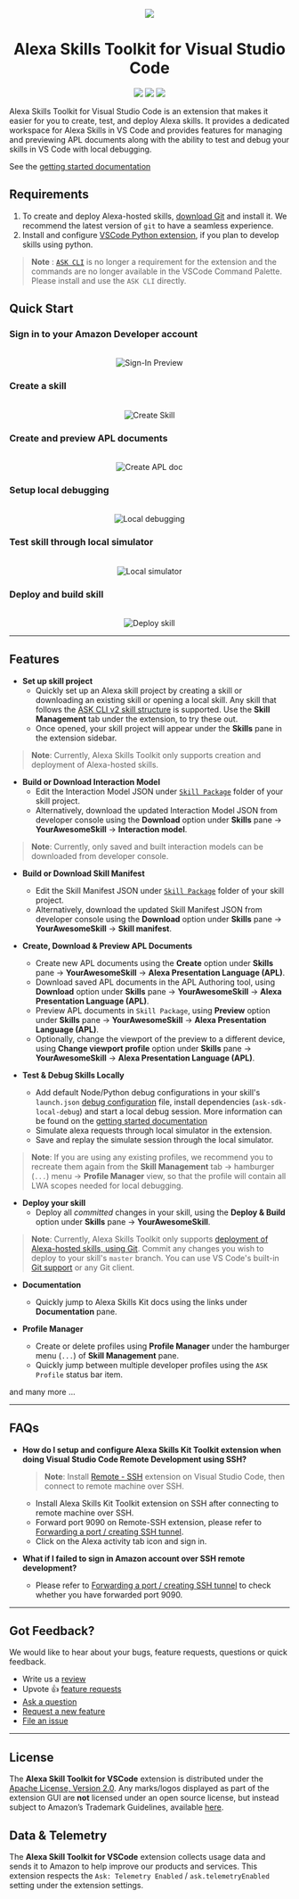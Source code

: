 <p align="center">
    <img src="https://d34a6e1u0y0eo2.cloudfront.net/media/images/alexa.png">
    <br/>
    <h1 align="center">Alexa Skills Toolkit for Visual Studio Code</h1>
    <p align="center">
    <a href="https://vsmarketplacebadge.apphb.com/version-short/ask-toolkit.alexa-skills-kit-toolkit.svg"><img src="https://vsmarketplacebadge.apphb.com/version-short/ask-toolkit.alexa-skills-kit-toolkit.svg"></a>
    <a href="https://vsmarketplacebadge.apphb.com/downloads-short/ask-toolkit.alexa-skills-kit-toolkit.svg"><img src="https://vsmarketplacebadge.apphb.com/downloads-short/ask-toolkit.alexa-skills-kit-toolkit.svg"></a>
    <a href="https://vsmarketplacebadge.apphb.com/rating-short/ask-toolkit.alexa-skills-kit-toolkit.svg"><img src="https://vsmarketplacebadge.apphb.com/rating-short/ask-toolkit.alexa-skills-kit-toolkit.svg"></a>
    </p>
</p>

Alexa Skills Toolkit for Visual Studio Code is an extension that makes it easier for you to create, test, and deploy Alexa skills. It provides a dedicated workspace for Alexa Skills in VS Code and provides features for managing and previewing APL documents along with the ability to test and debug your skills in VS Code with local debugging.

See the [getting started documentation](https://developer.amazon.com/docs/ask-toolkit/get-started-with-the-ask-toolkit-for-visual-studio-code.html)

## Requirements

1. To create and deploy Alexa-hosted skills, [download Git](https://git-scm.com/downloads) and install it. We recommend the latest version of `git` to have a seamless experience.
2. Install and configure [VSCode Python extension](https://marketplace.visualstudio.com/items?itemName=ms-python.python), if you plan to develop skills using python.

> **Note** : [`ASK CLI`](https://developer.amazon.com/en-US/docs/alexa/smapi/quick-start-alexa-skills-kit-command-line-interface.html) is no longer a requirement for the extension and the commands are no longer available in the VSCode Command Palette. Please install and use the `ASK CLI` directly.

## Quick Start

### Sign in to your Amazon Developer account

<p align="center">
  <br />
  <img src="https://raw.githubusercontent.com/alexa/ask-toolkit-for-vscode/master/media/docs/sign_in_flow.gif" alt="Sign-In Preview" />
  <br />
</p>


### Create a skill

<p align="center">
  <br />
  <img src="https://raw.githubusercontent.com/alexa/ask-toolkit-for-vscode/master/media/docs/create_skill.gif" alt="Create Skill" />
  <br />
</p>

### Create and preview APL documents

<p align="center">
  <br />
  <img src="https://raw.githubusercontent.com/alexa/ask-toolkit-for-vscode/master/media/docs/create_apl_doc.gif" alt="Create APL doc" />
  <br />
</p>

### Setup local debugging

<p align="center">
  <br />
  <img src="https://raw.githubusercontent.com/alexa/ask-toolkit-for-vscode/master/media/docs/local_debugging.gif" alt="Local debugging" />
  <br />
</p>

### Test skill through local simulator

<p align="center">
  <br />
  <img src="https://d34a6e1u0y0eo2.cloudfront.net/media/docs/simulator.gif" alt="Local simulator" />
  <br />
</p>


### Deploy and build skill

<p align="center">
  <br />
  <img src="https://raw.githubusercontent.com/alexa/ask-toolkit-for-vscode/master/media/docs/deploy_skill.gif" alt="Deploy skill" />
  <br />
</p>

----
## Features

- **Set up skill project**
    - Quickly set up an Alexa skill project by creating a skill or downloading an existing skill or opening a local skill. Any skill that follows the [ASK CLI v2 skill structure](https://developer.amazon.com/en-US/docs/alexa/smapi/ask-cli-intro.html#skill-project-structure) is supported. Use the **Skill Management** tab under the extension, to try these out.
    - Once opened, your skill project will appear under the **Skills** pane in the extension sidebar.

> **Note**: Currently, Alexa Skills Toolkit only supports creation and deployment of Alexa-hosted skills.

- **Build or Download Interaction Model**
    - Edit the Interaction Model JSON under [`Skill Package`](https://developer.amazon.com/en-US/docs/alexa/smapi/skill-package-api-reference.html#skill-package) folder of your skill project. 
    - Alternatively, download the updated Interaction Model JSON from developer console using the **Download** option under **Skills** pane -> **YourAwesomeSkill** -> **Interaction model**.

> **Note**: Currently, only saved and built interaction models can be downloaded from developer console.

- **Build or Download Skill Manifest**
    - Edit the Skill Manifest JSON under [`Skill Package`](https://developer.amazon.com/en-US/docs/alexa/smapi/skill-package-api-reference.html#skill-package) folder of your skill project. 
    - Alternatively, download the updated Skill Manifest JSON from developer console using the **Download** option under **Skills** pane -> **YourAwesomeSkill** -> **Skill manifest**.

- **Create, Download & Preview APL Documents**
    - Create new APL documents using the **Create** option under **Skills** pane -> **YourAwesomeSkill** -> **Alexa Presentation Language (APL)**.
    - Download saved APL documents in the APL Authoring tool, using **Download** option under **Skills** pane -> **YourAwesomeSkill** -> **Alexa Presentation Language (APL)**.
    - Preview APL documents in `Skill Package`, using **Preview** option under **Skills** pane -> **YourAwesomeSkill** -> **Alexa Presentation Language (APL)**. 
    - Optionally, change the viewport of the preview to a different device, using **Change viewport profile** option under **Skills** pane -> **YourAwesomeSkill** -> **Alexa Presentation Language (APL)**.

- **Test & Debug Skills Locally**
    - Add default Node/Python debug configurations in your skill's `launch.json` [debug configuration](https://code.visualstudio.com/docs/editor/debugging) file, install dependencies (`ask-sdk-local-debug`) and start a local debug session. More information can be found on the [getting started documentation](https://developer.amazon.com/docs/alexa/ask-toolkit/vs-code-ask-skills.html#test)
    - Simulate alexa requests through local simulator in the extension.
    - Save and replay the simulate session through the local simulator.

> **Note**: If you are using any existing profiles, we recommend you to recreate them again from the **Skill Management** tab -> hamburger (`...`) menu -> **Profile Manager** view, so that the profile will contain all LWA scopes needed for local debugging. 

- **Deploy your skill**
    - Deploy all *committed* changes in your skill, using the **Deploy & Build** option under **Skills** pane -> **YourAwesomeSkill**. 

> **Note**: Currently, Alexa Skills Toolkit only supports [deployment of Alexa-hosted skills, using Git](https://developer.amazon.com/en-US/docs/alexa/hosted-skills/alexa-hosted-skills-ask-cli.html#deploy-changes-to-your-alexa-hosted-skill-ask-cli-v2). Commit any changes you wish to deploy to your skill's `master` branch. You can use VS Code's built-in [Git support](https://code.visualstudio.com/docs/editor/versioncontrol#_git-support) or any Git client.

- **Documentation**
    - Quickly jump to Alexa Skills Kit docs using the links under **Documentation** pane.

- **Profile Manager**
    - Create or delete profiles using **Profile Manager** under the hamburger menu (`...`) of **Skill Management** pane. 
    - Quickly jump between multiple developer profiles using the `ASK Profile` status bar item.

and many more ...

----

## FAQs

- **How do I setup and configure Alexa Skills Kit Toolkit extension when doing Visual Studio Code Remote Development using SSH?**
    > **Note**: Install [Remote - SSH](https://marketplace.visualstudio.com/items?itemName=ms-vscode-remote.remote-ssh) extension on Visual Studio Code, then connect to remote machine over SSH.

    - Install Alexa Skills Kit Toolkit extension on SSH after connecting to remote machine over SSH.
    - Forward port 9090 on Remote-SSH extension, please refer to [Forwarding a port / creating SSH tunnel](https://code.visualstudio.com/docs/remote/ssh#_forwarding-a-port-creating-ssh-tunnel).
    - Click on the Alexa activity tab icon and sign in.

- **What if I failed to sign in Amazon account over SSH remote development?**
    - Please refer to [Forwarding a port / creating SSH tunnel](https://code.visualstudio.com/docs/remote/ssh#_forwarding-a-port-creating-ssh-tunnel) to check whether you have forwarded port 9090.

----

## Got Feedback?

We would like to hear about your bugs, feature requests, questions or quick feedback.

- Write us a [review](https://marketplace.visualstudio.com/items?itemName=ask-toolkit.alexa-skills-kit-toolkit&ssr=false#review-details)
- Upvote 👍 [feature requests](https://github.com/alexa/ask-toolkit-for-vscode/issues?q=is%3Aissue+is%3Aopen+label%3Afeature-request+sort%3Areactions-%2B1-desc)
- [Ask a question](https://github.com/alexa/ask-toolkit-for-vscode/issues/new?labels=guidance&template=guidance_request.md)
- [Request a new feature](https://github.com/alexa/ask-toolkit-for-vscode/issues/new?labels=feature-request&template=feature_request.md)
- [File an issue](https://github.com/alexa/ask-toolkit-for-vscode/issues/new?labels=bug&template=bug_report.md)

-----

## License

The **Alexa Skill Toolkit for VSCode** extension is distributed under the [Apache License, Version 2.0](https://www.apache.org/licenses/LICENSE-2.0). Any marks/logos displayed as part of the extension GUI are **not** licensed under an open source license, but instead subject to Amazon’s Trademark Guidelines, available [here](https://developer.amazon.com/support/legal/tuabg#trademark).


## Data & Telemetry

The **Alexa Skill Toolkit for VSCode** extension collects usage data and sends it to Amazon to help improve our products and services. This extension respects the `Ask: Telemetry Enabled` / `ask.telemetryEnabled` setting under the extension settings.
